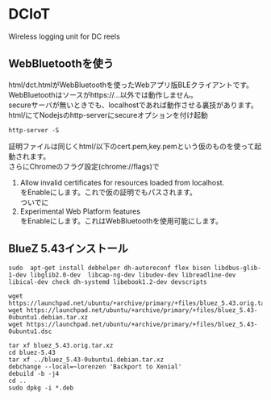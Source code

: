 # DCIoT
Wireless logging unit for DC reels

## WebBluetoothを使う
  html/dct.htmlがWebBluetoothを使ったWebアプリ版BLEクライアントです。WebBluetoothはソースがhttps://...以外では動作しません。  
secureサーバが無いときでも、localhostであれば動作させる裏技があります。  
html/にてNodejsのhttp-serverにsecureオプションを付け起動
~~~
http-server -S
~~~
証明ファイルは同じくhtml/以下のcert.pem,key.pemという仮のものを使って起動されます。  
さらにChromeのフラグ設定(chrome://flags)で
1. Allow invalid certificates for resources loaded from localhost.  
をEnableにします。これで仮の証明でもパスされます。  
ついでに
2. Experimental Web Platform features  
をEnableにします。これはWebBluetoothを使用可能にします。


## BlueZ 5.43インストール
~~~
sudo  apt-get install debhelper dh-autoreconf flex bison libdbus-glib-1-dev libglib2.0-dev  libcap-ng-dev libudev-dev libreadline-dev libical-dev check dh-systemd libebook1.2-dev devscripts

wget https://launchpad.net/ubuntu/+archive/primary/+files/bluez_5.43.orig.tar.xz
wget https://launchpad.net/ubuntu/+archive/primary/+files/bluez_5.43-0ubuntu1.debian.tar.xz
wget https://launchpad.net/ubuntu/+archive/primary/+files/bluez_5.43-0ubuntu1.dsc

tar xf bluez_5.43.orig.tar.xz
cd bluez-5.43
tar xf ../bluez_5.43-0ubuntu1.debian.tar.xz
debchange --local=~lorenzen 'Backport to Xenial'
debuild -b -j4
cd ..
sudo dpkg -i *.deb
~~~